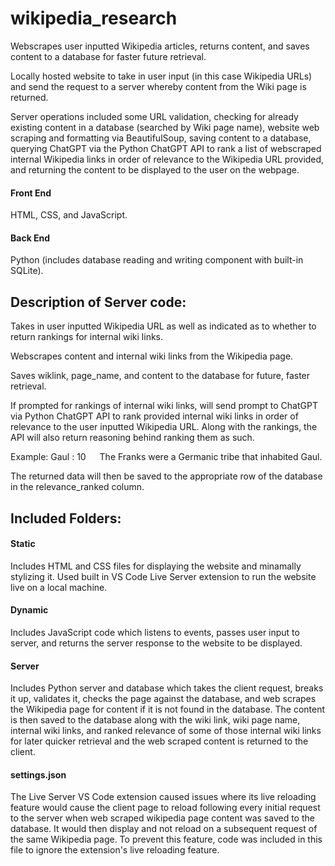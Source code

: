 # wikipedia_research

Webscrapes user inputted Wikipedia articles, returns content, and saves content to a database for faster future retrieval.

Locally hosted website to take in user input (in this case Wikipedia URLs) and send the request to a server whereby content from the Wiki page is returned. 

Server operations included some URL validation, checking for already existing content in a database (searched by Wiki page name), website web scraping and formatting via BeautifulSoup, saving content to a database, querying ChatGPT via the Python ChatGPT API to rank a list of webscraped internal Wikipedia links in order of relevance to the Wikipedia URL provided, and returning the content to be displayed to the user on the webpage.

#### Front End

HTML, CSS, and JavaScript.

#### Back End

Python (includes database reading and writing component with built-in SQLite).

## Description of Server code:

Takes in user inputted Wikipedia URL as well as indicated as to whether to return rankings for internal wiki links.

Webscrapes content and internal wiki links from the Wikipedia page.

Saves wiklink, page_name, and content to the database for future, faster retrieval.

If prompted for rankings of internal wiki links, will send prompt to ChatGPT via Python ChatGPT API to rank provided internal wiki links in order of relevance to the user inputted Wikipedia URL. Along with the rankings, the API will also return reasoning behind ranking them as such. 

Example: Gaul : 10   The Franks were a Germanic tribe that inhabited Gaul.

The returned data will then be saved to the appropriate row of the database in the relevance_ranked column.

## Included Folders:

#### Static

Includes HTML and CSS files for displaying the website and minamally stylizing it. Used built in VS Code Live Server extension to run the website live on a local machine.

#### Dynamic

Includes JavaScript code which listens to events, passes user input to server, and returns the server response to the website to be displayed.

#### Server

Includes Python server and database which takes the client request, breaks it up, validates it, checks the page against the database, and web scrapes the Wikipedia page for content if it is not found in the database. The content is then saved to the database along with the wiki link, wiki page name, internal wiki links, and ranked relevance of some of those internal wiki links for later quicker retrieval and the web scraped content is returned to the client.

#### settings.json

The Live Server VS Code extension caused issues where its live reloading feature would cause the client page to reload following every initial request to the server when web scraped wikipedia page content was saved to the database. It would then display and not reload on a subsequent request of the same Wikipedia page. To prevent this feature, code was included in this file to ignore the extension's live reloading feature. 
